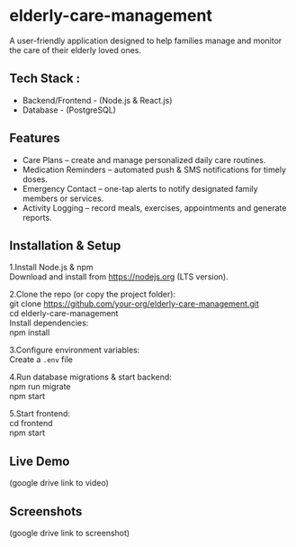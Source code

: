 # elderly-care-management
A user-friendly application designed to help families manage and monitor the care of their elderly loved ones.

## Tech Stack :
- Backend/Frontend - (Node.js & React.js)  
- Database - (PostgreSQL)  

## Features
- Care Plans – create and manage personalized daily care routines.  
- Medication Reminders – automated push & SMS notifications for timely doses.  
- Emergency Contact – one-tap alerts to notify designated family members or services.  
- Activity Logging – record meals, exercises, appointments and generate reports.  

## Installation & Setup
1.Install Node.js & npm  
    Download and install from https://nodejs.org (LTS version).  

2.Clone the repo (or copy the project folder):  
    git clone https://github.com/your-org/elderly-care-management.git  
    cd elderly-care-management  
    Install dependencies:  
        npm install  

3.Configure environment variables:  
    Create a `.env` file 

4.Run database migrations & start backend:  
    npm run migrate  
    npm start  

5.Start frontend:  
    cd frontend  
    npm start  

## Live Demo
(google drive link to video)

## Screenshots
(google drive link to screenshot)
